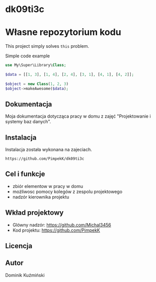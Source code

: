 # dk09ti3c
# Własne repozytorium kodu
 
This project simply solves `this` problem.
 
Simple code example 
 
```php
use My\Super\Library\Class;
 
$data = [[1, 3], [1, 4], [2, 4], [3, 1], [4, 1], [4, 2]];
 
$object = new Class(1, 2, 3)
$object->makeAwesome($data);
```
 
## Dokumentacja
 
Moja dokumentacja dotycząca pracy w domu z zajęć "Projektowanie i systemy baz danych".
 
## Instalacja
 
Instalacja została wykonana na zajeciach.
 
```
https://github.com/PimpekK/dk09ti3c
```
 
## Cel i funkcje
 
* zbiór elementow w pracy w domu
* możliwosc pomocy kolegów z zespolu projektowego
* nadzór kierownika projektu
 
## Wkład projektowy
 
* Glówny nadzór: https://github.com/Michal3456
* Kod projektu: https://github.com/PimpekK
 
## Licencja
 

 
## Autor
 
Dominik Kuźmiński
